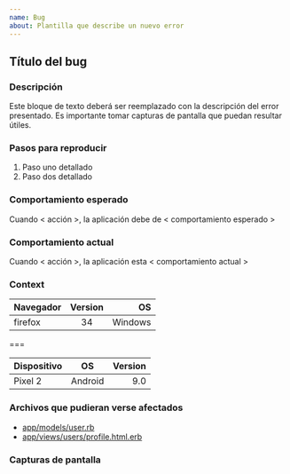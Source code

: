 ```yaml
---
name: Bug
about: Plantilla que describe un nuevo error
---
```


## Título del bug

### Descripción

Este bloque de texto deberá ser reemplazado con la descripción del error presentado. Es importante tomar capturas de pantalla que puedan resultar útiles. 

### Pasos para reproducir

1. Paso uno detallado
2. Paso dos detallado

### Comportamiento esperado

Cuando < acción >, la aplicación debe de < comportamiento esperado >

### Comportamiento actual

Cuando < acción >, la aplicación esta < comportamiento actual >

### Context

| Navegador | Version | OS |
|----------|:-------------:|------:|
| firefox | 34 | Windows |

===

| Dispositivo | OS | Version |
|----------|:-------------:|------:|
| Pixel 2 | Android | 9.0 |

### Archivos que pudieran verse afectados

- [app/models/user.rb](/)
- [app/views/users/profile.html.erb](/)

### Capturas de pantalla
